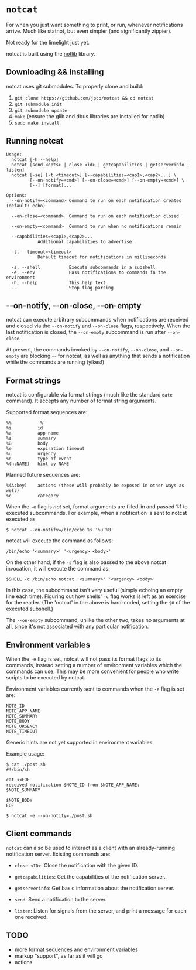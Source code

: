 # `notcat`

For when you just want something to print, or run, whenever notifications arrive.  Much like statnot, but even simpler (and significantly zippier).

Not ready for the limelight just yet.

notcat is built using the [notlib](https://github.com/jpco/notlib) library.


## Downloading && installing

notcat uses git submodules.  To properly clone and build:

1. `git clone https://github.com/jpco/notcat && cd notcat`
2. `git submodule init`
3. `git submodule update`
4. `make` (ensure the glib and dbus libraries are installed for notlib)
5. `sudo make install`


## Running notcat

```
Usage:
  notcat [-h|--help]
  notcat [send <opts> | close <id> | getcapabilities | getserverinfo | listen]
  notcat [-se] [-t <timeout>] [--capabilities=<cap1>,<cap2>...] \
         [--on-notify=<cmd>] [--on-close=<cmd>] [--on-empty=<cmd>] \
         [--] [format]...

Options:
  --on-notify=<command> Command to run on each notification created (default: echo)

  --on-close=<command>  Command to run on each notification closed

  --on-empty=<command>  Command to run when no notifications remain

  --capabilities=<cap1>,<cap2>...
            Additional capabilities to advertise

  -t, --timeout=<timeout>
            Default timeout for notifications in milliseconds

  -s, --shell           Execute subcommands in a subshell
  -e, --env             Pass notifications to commands in the environment
  -h, --help            This help text
  --                    Stop flag parsing
```

## --on-notify, --on-close, --on-empty

notcat can execute arbitrary subcommands when notifications are received and closed via the `--on-notify` and `--on-close` flags, respectively.  When the last notification is closed, the `--on-empty` subcommand is run after `--on-close`.

At present, the commands invoked by `--on-notify`, `--on-close`, and `--on-empty` are blocking -- for notcat, as well as anything that sends a notification while the commands are running (yikes!)


## Format strings

notcat is configurable via format strings (much like the standard `date` command).  It accepts any number of format string arguments.

Supported format sequences are:

```
%%          '%'
%i          id
%a          app name
%s          summary
%B          body
%e          expiration timeout
%u          urgency
%n          type of event
%(h:NAME)   hint by NAME
```

Planned future sequences are:

```
%(A:key)    actions (these will probably be exposed in other ways as well)
%c          category
```

When the `-e` flag is *not* set, format arguments are filled-in and passed 1:1 to executed subcommands.  For example, when a notification is sent to notcat executed as

```
$ notcat --on-notify=/bin/echo %s '%u %B'
```

notcat will execute the command as follows:

```
/bin/echo '<summary>' '<urgency> <body>'
```

On the other hand, if the `-s` flag is also passed to the above notcat invocation, it will execute the command as:

```
$SHELL -c /bin/echo notcat '<summary>' '<urgency> <body>'
```

In this case, the subcommand isn't very useful (simply echoing an empty line each time).  Figuring out how shells' `-c` flag works is left as an exercise for the reader. (The 'notcat' in the above is hard-coded, setting the `$0` of the executed subshell.)

The `--on-empty` subcommand, unlike the other two, takes no arguments at all, since it's not associated with any particular notification.


## Environment variables

When the `-e` flag is set, notcat will not pass its format flags to its commands, instead setting a number of environment variables which the commands can use.  This may be more convenient for people who write scripts to be executed by notcat.

Environment variables currently sent to commands  when the `-e` flag is set are:

```
NOTE_ID
NOTE_APP_NAME
NOTE_SUMMARY
NOTE_BODY
NOTE_URGENCY
NOTE_TIMEOUT
```

Generic hints are not yet supported in environment variables.

Example usage:

```
$ cat ./post.sh
#!/bin/sh

cat <<EOF
received notification $NOTE_ID from $NOTE_APP_NAME:
$NOTE_SUMMARY

$NOTE_BODY
EOF

$ notcat -e --on-notify=./post.sh
```


## Client commands

`notcat` can also be used to interact as a client with an already-running notification server.  Existing commands are:

 - `close <ID>`: Close the notification with the given ID.

 - `getcapabilities`: Get the capabilities of the notification server.

 - `getserverinfo`: Get basic information about the notification server.

 - `send`: Send a notification to the server.

 - `listen`: Listen for signals from the server, and print a message for each one received.


## TODO

 - more format sequences and environment variables
 - markup "support", as far as it will go
 - actions
